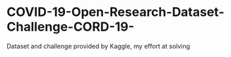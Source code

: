# COVID-19-Open-Research-Dataset-Challenge-CORD-19-
Dataset and challenge provided by Kaggle, my effort at solving
